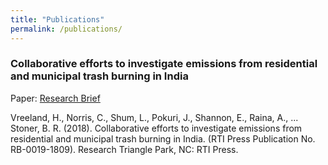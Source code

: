 ```yaml
---
title: "Publications"
permalink: /publications/
---
```


### Collaborative efforts to investigate emissions from residential and municipal trash burning in India

Paper: [Research Brief](http://JayaPok.github.io/files/rti-pub.pdf)
 
Vreeland, H., Norris, C., Shum, L., Pokuri, J., Shannon, E., Raina, A., ... Stoner, B. R. (2018). Collaborative efforts to investigate emissions from residential and municipal trash burning in India. (RTI Press Publication No. RB-0019-1809). Research Triangle Park, NC: RTI Press.
